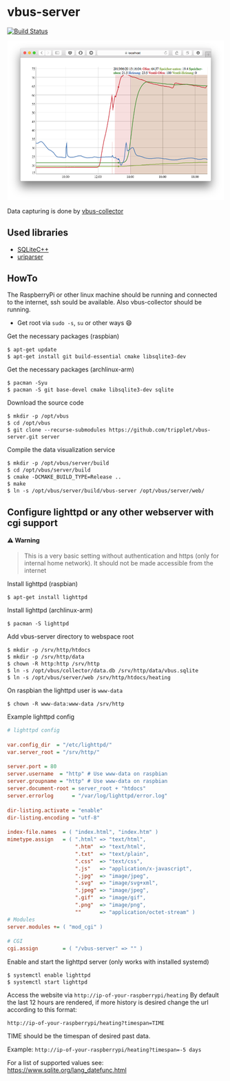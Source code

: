 # vbus-server
[![Build Status](https://travis-ci.org/tripplet/vbus-server.svg?branch=master)](https://travis-ci.org/tripplet/vbus-server)

![](/doc/screenshot.png?raw "Screenshot")

Data capturing is done by [vbus-collector](https://github.com/tripplet/vbus-collector)

## Used libraries
* [SQLiteC++](http://srombauts.github.io/SQLiteCpp/)
* [uriparser](http://uriparser.sourceforge.net/)

## HowTo
The RaspberryPi or other linux machine should be running and connected to the internet, ssh sould be available.
Also vbus-collector should be running.

* Get root via `sudo -s`, `su` or other ways :smile:

Get the necessary packages (raspbian)
```shell
$ apt-get update
$ apt-get install git build-essential cmake libsqlite3-dev
```

Get the necessary packages (archlinux-arm)
```shell
$ pacman -Syu
$ pacman -S git base-devel cmake libsqlite3-dev sqlite
```

Download the source code
```shell
$ mkdir -p /opt/vbus
$ cd /opt/vbus
$ git clone --recurse-submodules https://github.com/tripplet/vbus-server.git server
```

Compile the data visualization service
```shell
$ mkdir -p /opt/vbus/server/build
$ cd /opt/vbus/server/build
$ cmake -DCMAKE_BUILD_TYPE=Release ..
$ make
$ ln -s /opt/vbus/server/build/vbus-server /opt/vbus/server/web/
```

## Configure lighttpd or any other webserver with cgi support

#### :warning: Warning
> This is a very basic setting without authentication and https (only for internal home network).
> It should not be made accessible from the internet


Install lighttpd (raspbian)
```shell
$ apt-get install lighttpd
```

Install lighttpd (archlinux-arm)
```shell
$ pacman -S lighttpd
```

Add vbus-server directory to webspace root

```shell
$ mkdir -p /srv/http/htdocs
$ mkdir -p /srv/http/data
$ chown -R http:http /srv/http
$ ln -s /opt/vbus/collector/data.db /srv/http/data/vbus.sqlite
$ ln -s /opt/vbus/server/web /srv/http/htdocs/heating
```

On raspbian the lighttpd user is `www-data`
```
$ chown -R www-data:www-data /srv/http
```

Example lighttpd config
```cfg
# lighttpd config

var.config_dir  = "/etc/lighttpd/"
var.server_root = "/srv/http/"

server.port = 80
server.username  = "http" # Use www-data on raspbian
server.groupname = "http" # Use www-data on raspbian
server.document-root = server_root + "htdocs"
server.errorlog      = "/var/log/lighttpd/error.log"

dir-listing.activate = "enable"
dir-listing.encoding = "utf-8"

index-file.names  = ( "index.html", "index.htm" )
mimetype.assign   = ( ".html" => "text/html",
                      ".htm"  => "text/html",
                      ".txt"  => "text/plain",
                      ".css"  => "text/css",
                      ".js"   => "application/x-javascript",
                      ".jpg"  => "image/jpeg",
                      ".svg"  => "image/svg+xml",
                      ".jpeg" => "image/jpeg",
                      ".gif"  => "image/gif",
                      ".png"  => "image/png",
                      ""      => "application/octet-stream" )
# Modules
server.modules += ( "mod_cgi" )

# CGI
cgi.assign        = ( "/vbus-server" => "" )
```

Enable and start the lighttpd server (only works with installed systemd)
```shell
$ systemctl enable lighttpd
$ systemctl start lighttpd
```

Access the website via `http://ip-of-your-raspberrypi/heating`
By default the last 12 hours are rendered, if more history is desired change the url according to this format:

```url
http://ip-of-your-raspberrypi/heating?timespan=TIME
```
TIME should be the timespan of desired past data.

Example: `http://ip-of-your-raspberrypi/heating?timespan=-5 days`

For a list of supported values see: https://www.sqlite.org/lang_datefunc.html
